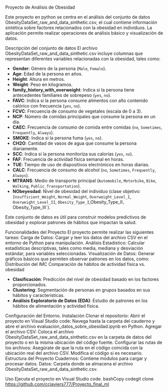 Proyecto de Análisis de Obesidad

Este proyecto en python se centra en el análisis del conjunto de datos ObesityDataSet_raw_and_data_sinthetic.csv, el cual contiene información sintética sobre factores relacionados con la obesidad en individuos. La aplicación permite realizar operaciones de análisis básico y visualización de datos.

Descripción del conjunto de datos
El archivo ObesityDataSet_raw_and_data_sinthetic.csv incluye columnas que representan diferentes variables relacionadas con la obesidad, tales como:
- **Gender**: Género de la persona (`Male`, `Female`).
- **Age**: Edad de la persona en años.
- **Height**: Altura en metros.
- **Weight**: Peso en kilogramos.
- **family_history_with_overweight**: Indica si la persona tiene antecedentes familiares de sobrepeso (`yes`, `no`).
- **FAVC**: Indica si la persona consume alimentos con alto contenido calórico con frecuencia (`yes`, `no`).
- **FCVC**: Frecuencia de consumo de vegetales (escala de 0 a 3).
- **NCP**: Número de comidas principales que consume la persona en un día.
- **CAEC**: Frecuencia de consumo de comida entre comidas (`no`, `Sometimes`, `Frequently`, `Always`).
- **SMOKE**: Indica si la persona fuma (`yes`, `no`).
- **CH2O**: Cantidad de vasos de agua que consume la persona diariamente.
- **SCC**: Indica si la persona monitoriza sus calorías (`yes`, `no`).
- **FAF**: Frecuencia de actividad física semanal en horas.
- **TUE**: Tiempo de uso de dispositivos electrónicos en horas diarias.
- **CALC**: Frecuencia de consumo de alcohol (`no`, `Sometimes`, `Frequently`, `Always`).
- **MTRANS**: Medio de transporte principal (`Automobile`, `Motorbike`, `Bike`, `Walking`, `Public_Transportation`).
- **NObeyesdad**: Nivel de obesidad del individuo (clase objetivo: `Insufficient_Weight`, `Normal_Weight`, `Overweight_Level_I`, `Overweight_Level_II`, `Obesity_Type_I`,Obesity_Type_II`, `Obesity_Type_III`).

Este conjunto de datos es útil para construir modelos predictivos de obesidad y explorar patrones de hábitos que impactan la salud.

Funcionalidades del Proyecto
El proyecto permite realizar las siguientes tareas:
Carga de Datos: Cargar y leer los datos del archivo CSV en el entorno de Python para manipulación.
Análisis Estadístico: Calcular estadísticas descriptivas, tales como media, mediana y desviación estándar, para variables seleccionadas.
Visualización de Datos: Generar gráficos básicos que permiten observar patrones en los datos, como:
Distribución del IMC
Comparación de hábitos de actividad física vs. obesidad
- **Clasificación**: Predicción del nivel de obesidad basado en los factores proporcionados.
- **Clustering**: Segmentación de personas en grupos basados en sus hábitos y características.
- **Análisis Exploratorio de Datos (EDA)**: Estudio de patrones en los hábitos de alimentación y actividad física.

Configuración del Entorno.
Instalación
Clonar el repositorio:
Abrir el proyecto en Visual Studio code: Navega hasta la carpeta del cauderno y abre el archivo evaluacion_datos_sobre_obesidad.ipynb en Python.
Agregar el archivo CSV: Coloca el archivo ObesityDataSet_raw_and_data_sinthetic.csv en la carpeta de datos del proyecto o en la misma ubicación del código fuente.
Configurar las rutas de los archivos: Asegúrate de que la ruta en el código coincida con la ubicación real del archivo CSV. Modifica el código si es necesario.
Estructura del Proyecto
Cuadernos: Contiene módulos para cargar y procesar datos.
Datos: Carpeta donde se almacena el archivo ObesityDataSet_raw_and_data_sinthetic.csv.

Uso
Ejecuta el proyecto en Visual Studio code.
bashCopy codegit clone https://github.com/ccjaviers777/Proyecto_final_ml